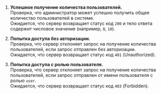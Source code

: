 1. **Успешное получение количества пользователей.**  
   Проверка, что администратор может успешно получить общее количество пользователей в системе.  
   Ожидается, что сервер возвращает статус код `200` и тело ответа содержит числовое значение (например, `0`, `10`).

2. **Попытка доступа без авторизации.**  
   Проверка, что сервер отклоняет запрос на получение количества пользователей, если запрос отправлен без авторизации.  
   Ожидается, что сервер возвращает статус код `401` (Unauthorized).

3. **Попытка доступа с ролью пользователя.**  
   Проверка, что сервер отклоняет запрос на получение количества пользователей, если запрос отправлен от имени пользователя с ролью `user`.  
   Ожидается, что сервер возвращает статус код `403` (Forbidden).
